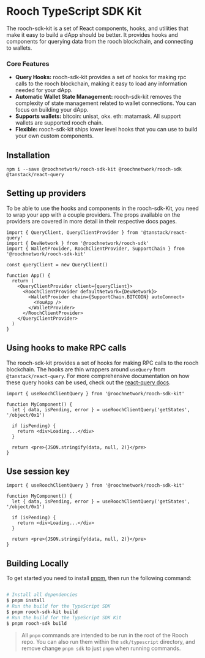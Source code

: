 # Rooch TypeScript SDK Kit

The rooch-sdk-kit is a set of React components, hooks, and utilities that make it easy to build a
dApp should be better. It provides hooks and components for querying data from the rooch
blockchain, and connecting to wallets.

### Core Features

- **Query Hooks:** rooch-sdk-kit provides a set of hooks for making rpc calls to the rooch blockchain,
  making it easy to load any information needed for your dApp.
- **Automatic Wallet State Management:** rooch-sdk-kit removes the complexity of state management related
  to wallet connections. You can focus on building your dApp.
- **Supports wallets:** bitcoin: unisat, okx. eth: matamask. All support wallets are supported rooch chain.
- **Flexible:** rooch-sdk-kit ships lower level hooks that you can use to build your own custom components.

## Installation

```shell
npm i --save @roochnetwork/rooch-sdk-kit @roochnetwork/rooch-sdk @tanstack/react-query
```

## Setting up providers

To be able to use the hooks and components in the rooch-sdk-Kit, you need to wrap your app with a couple
providers. The props available on the providers are covered in more detail in their respective docs
pages.

```tsx
import { QueryClient, QueryClientProvider } from '@tanstack/react-query'
import { DevNetwork } from '@roochnetwork/rooch-sdk'
import { WalletProvider, RoochClientProvider, SupportChain } from '@roochnetwork/rooch-sdk-kit'

const queryClient = new QueryClient()

function App() {
  return (
    <QueryClientProvider client={queryClient}>
      <RoochClientProvider defaultNetwork={DevNetwork}>
        <WalletProvider chain={SupportChain.BITCOIN} autoConnect>
          <YouApp />
        </WalletProvider>
      </RoochClientProvider>
    </QueryClientProvider>
  )
}
```

## Using hooks to make RPC calls

The rooch-sdk-kit provides a set of hooks for making RPC calls to the rooch blockchain. The hooks are thin
wrappers around `useQuery` from `@tanstack/react-query`. For more comprehensive documentation on how
these query hooks can be used, check out the
[react-query docs](https://tanstack.com/query/latest/docs/react/overview).

```tsx
import { useRoochClientQuery } from '@roochnetwork/rooch-sdk-kit'

function MyComponent() {
  let { data, isPending, error } = useRoochClientQuery('getStates', '/object/0x1')

  if (isPending) {
    return <div>Loading...</div>
  }

  return <pre>{JSON.stringify(data, null, 2)}</pre>
}
```

## Use session key

```tsx
import { useRoochClientQuery } from '@roochnetwork/rooch-sdk-kit'

function MyComponent() {
  let { data, isPending, error } = useRoochClientQuery('getStates', '/object/0x1')

  if (isPending) {
    return <div>Loading...</div>
  }

  return <pre>{JSON.stringify(data, null, 2)}</pre>
}
```

## Building Locally

To get started you need to install [pnpm](https://pnpm.io/), then run the following command:

```bash

# Install all dependencies
$ pnpm install
# Run the build for the TypeScript SDK
$ pnpm rooch-sdk-kit build
# Run the build for the TypeScript SDK Kit
$ pnpm rooch-sdk build
```

> All `pnpm` commands are intended to be run in the root of the Rooch repo. You can also run them within the `sdk/typescript` directory, and remove change `pnpm sdk` to just `pnpm` when running commands.
